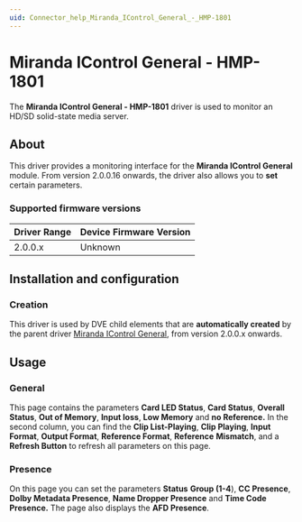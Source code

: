 ```yaml
---
uid: Connector_help_Miranda_IControl_General_-_HMP-1801
---
```


# Miranda IControl General - HMP-1801

The **Miranda IControl General - HMP-1801** driver is used to monitor an HD/SD solid-state media server.

## About

This driver provides a monitoring interface for the **Miranda IControl General** module. From version 2.0.0.16 onwards, the driver also allows you to **set** certain parameters.

### Supported firmware versions

| **Driver Range** | **Device Firmware Version** |
|------------------|-----------------------------|
| 2.0.0.x          | Unknown                     |

## Installation and configuration

### Creation

This driver is used by DVE child elements that are **automatically created** by the parent driver [Miranda IControl General](xref:Connector_help_Miranda_IControl_General), from version 2.0.0.x onwards.

## Usage

### General

This page contains the parameters **Card LED Status**, **Card Status**, **Overall Status**, **Out of Memory**, **Input loss**, **Low Memory** and **no Reference.** In the second column, you can find the **Clip List-Playing**, **Clip Playing**, **Input Format**, **Output Format**, **Reference Format**, **Reference** **Mismatch**, and a **Refresh Button** to refresh all parameters on this page.

### Presence

On this page you can set the parameters **Status** **Group (1-4**), **CC Presence**, **Dolby Metadata Presence**, **Name Dropper Presence** and **Time Code Presence.** The page also displays the **AFD Presence**.
